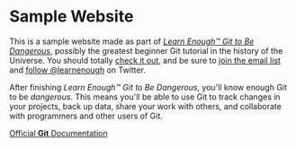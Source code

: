 # Sample Website
This is a sample website made as part of
[*Learn Enough™ Git to Be Dangerous*](http://learnenough.com/git-tutorial),
possibly the greatest beginner Git tutorial in the history of the Universe.
You should totally [check it out](http://learnenough.com/git-tutorial),
and be sure to [join the email list](http://learnenough.com/#email_list) and
[follow @learnenough](http://twitter.com/learnenough) on Twitter.


After finishing *Learn Enough™ Git to Be Dangerous*, you'll know enough Git to be
*dangerous*. This means
you'll be able to use Git to track changes in your projects,
back up data, share your work with others, and collaborate with programmers and
other users of Git.

[Official <b>Git</b> Documentation](https://git-scm.com/doc)
